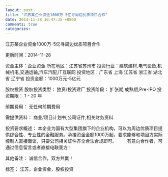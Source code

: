 ```yaml
---
layout: post
title: "江苏某企业资金1000万-5亿寻周边优质项目合作"
date: 2014-11-28 10:47:35 +0800
comments: true
categories: 
---
```

江苏某企业资金1000万-5亿寻周边优质项目合作



更新时间：2014-11-28

资金主体：企业资金
所在地区：江苏省苏州市
投资行业：建筑建材,电气设备,机械机电,交通运输,汽车汽配,IT互联网
投资地区：广东省 上海 江苏省 浙江省 湖北省 辽宁省
投资金额：1000万元-5亿元

股权投资
股权投资类型：
                            独资/投资建厂 
                                                                                投资阶段：
                            扩张期,成熟期,Pre-IPO 
                                                                                                                                        投资期限：
                            1 - 20 年

前期费用：
无任何前期费用

需提供资料：
商业/项目计划书,公司证件,相关财务资料

投资要求概述：
本企业为国有大型集团旗下的企业机构，可以为周边优质项目提供综合性、专业性的金融服务。承接资金金额1000万起，要求能够和项目方实际控制人直接面谈，只要公司相关证件齐全合法合规即可。
　　有意向合作者，可通过信息留言或者直接电联我方！

其他备注：
诚信合作，双方共赢！

标签：
江苏，企业资金，股权投资

